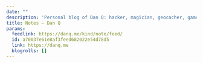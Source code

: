 ```yaml
---
date: ""
description: 'Personal blog of Dan Q: hacker, magician, geocacher, gamer...'
title: Notes – Dan Q
params:
  feedlink: https://danq.me/kind/note/feed/
  id: a70037e61e8af3feed682022e54d78d5
  link: https://danq.me
  blogrolls: []
---
```


